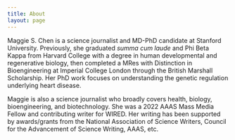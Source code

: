 ```yaml
---
title: About
layout: page
---
```


<p>Maggie S. Chen is a science journalist and MD-PhD candidate at Stanford University. Previously, she graduated <i>summa cum laude</i> and Phi Beta Kappa from Harvard College with a degree in human developmental and regenerative biology, then completed a MRes with Distinction in Bioengineering at Imperial College London through the British Marshall Scholarship. Her PhD work focuses on understanding the genetic regulation underlying heart disease.</p>

<p>Maggie is also a science journalist who broadly covers health, biology, bioengineering, and biotechnology. She was a 2022 AAAS Mass Media Fellow and contributing writer for WIRED. Her writing has been supported by awards/grants from the National Association of Science Writers, Council for the Advancement of Science Writing, AAAS, etc.</p>


